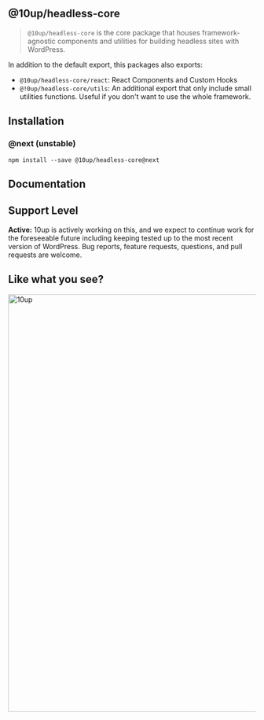 ## @10up/headless-core

> `@10up/headless-core` is the core package that houses framework-agnostic components and utilities for building headless sites with WordPress.

In addition to the default export, this packages also exports:
- `@10up/headless-core/react`: React Components and Custom Hooks
- `@!0up/headless-core/utils`: An additional export that only include small utilities functions. Useful if you don't want to use the whole framework.

## Installation

### @next (unstable)

```
npm install --save @10up/headless-core@next
```

## Documentation

## Support Level

**Active:** 10up is actively working on this, and we expect to continue work for the foreseeable future including keeping tested up to the most recent version of WordPress.  Bug reports, feature requests, questions, and pull requests are welcome.

## Like what you see?

<a href="http://10up.com/contact/"><img src="https://10up.com/uploads/2016/10/10up-Github-Banner.png" width="850" alt="10up"></a>

